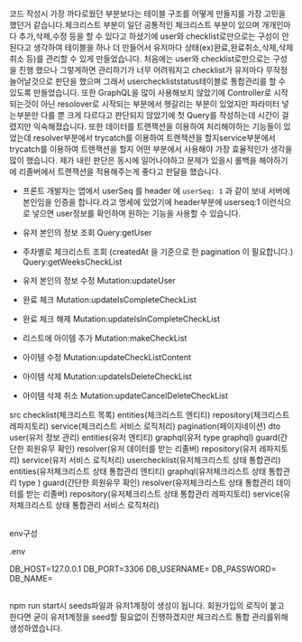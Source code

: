 ##
코드 작성시 가장 까다로웠던 부분보다는 테이블 구조를 어떻게 만들지를 가장 고민을 했던거 같습니다.체크리스트 부분이 일단 공통적인 체크리스트 부분이 있으며 개개인마다 추가,삭제,수정 등을 할 수 있다고 하셨기에 user와 checklist로만으로는 구성이 안된다고 생각하여 테이블을 하나 더 만들어서 유저마다 상태(ex)완료,완료취소,삭제,삭제취소 등)를 관리할 수 있게 만들었습니다.
처음에는 user와 checklist로만으로는 구성을 진행 했으나 그렇게하면 관리하기가 너무 어려워지고 checklist가 유저마다 무작정 늘어날것으로 판단을 했으며 그래서 usercheckliststatus테이블로 통합관리를 할 수 있도록 만들었습니다.
또한 GraphQL을 많이 사용해보지 않았기에 Controller로 시작되는것이 아닌 resolover로
시작되는 부분에서 헷갈리는 부분이 있었지만 파라미터 넣는부분만 다를 뿐 크게 다르다고 판단되지 않았기에 첫 Query를 작성하는데 시간이 걸렸지만 익숙해졌습니다.
또한 데이터를 트랜잭션을 이용하여 처리해야하는 기능들이 있었는데 resolver부분에서 trycatch를 이용하여 트랜잭션을 할지service부분에서 trycatch를 이용하여 트랜잭션을 할지 어떤 부분에서 사용해야 가장 효율적인가 생각을 많이 했습니다.
제가 내린 판단은 동시에 일어나야하고 문제가 있을시 롤백을 해야하기에 리졸버에서 트랜잭션을 적용해주는게 좋다고 판달을 했습니다. 

- 프론트 개발자는 앱에서 userSeq 를 header 에 `userSeq: 1` 과 같이 보내 서버에 본인임을 인증을 합니다.라고 명세에 있었기에 header부분에 userseq:1
이런식으로 넣으면 user정보를 확인하며 원하는 기능을 사용할 수 있습니다.

- 유저 본인의 정보 조회
Query:getUser

- 주차별로 체크리스트 조회 (createdAt 을 기준으로 한 pagination 이 필요합니다.)
Query:getWeeksCheckList

- 유저 본인의 정보 수정
Mutation:updateUser

- 완료 체크
Mutation:updateIsCompleteCheckList

- 완료 체크 해제
Mutation:updateIsInCompleteCheckList

- 리스트에 아이템 추가
Mutation:makeCheckList

- 아이템 수정
Mutation:updateCheckListContent

- 아이템 삭제
Mutation:updateIsDeleteCheckList

- 아이템 삭제 취소
Mutation:updateCancelDeleteCheckList

src
  checklist(체크리스트 목록)
    entities(체크리스트 엔티티)
    repository(체크리스트 레파지토리)
    service(체크리스트 서비스 로직처리)
  pagination(페이지네이션)
    dto
  user(유저 정보 관리)
    entities(유저 엔티티)
    graphql(유저 type graphql)
    guard(간단한 회원유무 확인)
    resolver(유저 데이터를 받는 리졸버)
    repository(유저 레파지토리)
    service(유저 서비스 로직처리)
  userchecklist(유저체크리스트 상태 통합관리)
    entities(유저체크리스트 상태 통합관리 엔티티)
    graphql(유저체크리스트 상태 통합관리 type )
    guard(간단한 회원유무 확인)
    resolver(유저체크리스트 상태 통합관리 데이터를 받는 리졸버)
    repository(유저체크리스트 상태 통합관리 레파지토리)
    service(유저체크리스트 상태 통합관리 서비스 로직처리)


##
env구성

.env

DB_HOST=127.0.0.1
DB_PORT=3306
DB_USERNAME=
DB_PASSWORD=
DB_NAME=

##
npm run start시 seeds파일과 유저1계정이 생성이 됩니다.
회원가입의 로직이 붙고 한다면 굳이 유저1계정을 seed할 필요없이 진행하겠지만 체크리스트 통합 관리를위해 생성하였습니다.